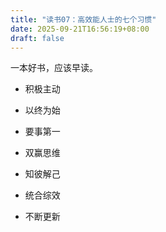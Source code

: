 ```yaml
---
title: "读书07：高效能人士的七个习惯"
date: 2025-09-21T16:56:19+08:00
draft: false
---
```


一本好书，应该早读。

- 积极主动
- 以终为始
- 要事第一

- 双赢思维
- 知彼解己
- 统合综效

- 不断更新